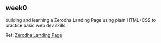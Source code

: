 ## week0

building and learning a Zerodha Landing Page using plain HTML+CSS to practice basic web dev skills.

Ref: [Zerodha Landing Page](https://github.com/sagnikc395/zerodha-landing-page)
